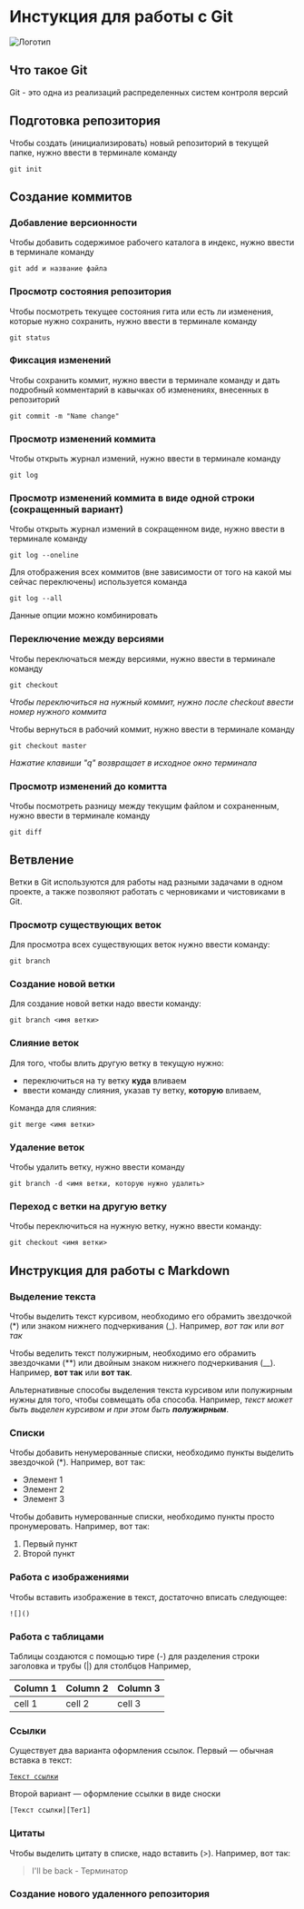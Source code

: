 # **Инстукция для работы с Git**

![Логотип](git.jpeg)

## Что такое Git 

Git - это одна из реализаций распределенных систем контроля версий

## Подготовка репозитория

Чтобы создать (инициализировать) новый репозиторий в текущей папке, нужно ввести в терминале команду

    git init

## Создание коммитов

###  Добавление версионности

Чтобы добавить содержимое рабочего каталога в индекс, нужно ввести в терминале команду

    git add и название файла

### Просмотр состояния репозитория

Чтобы посмотреть текущее состояния гита или есть ли изменения, которые нужно сохранить, нужно ввести в терминале команду

    git status

### Фиксация изменений

Чтобы сохранить коммит, нужно ввести в терминале команду и дать подробный комментарий в кавычках об изменениях, внесенных в репозиторий

    git commit -m "Name change"

### Просмотр изменений коммита

Чтобы открыть журнал измений, нужно ввести в терминале команду

    git log

### Просмотр изменений коммита в виде одной строки (сокращенный вариант)

Чтобы открыть журнал измений в сокращенном виде, нужно ввести в терминале команду

    git log --oneline

Для отображения всех коммитов (вне зависимости от того на какой мы сейчас переключены) используется команда 

    git log --all

Данные опции можно комбинировать 

### Переключение между версиями

Чтобы переключаться между версиями, нужно ввести в терминале команду

    git checkout

*Чтобы переключиться на нужный коммит, нужно после checkout ввести номер нужного коммита*

Чтобы вернуться в рабочий коммит, нужно ввести в терминале команду 

    git checkout master

*Нажатие клавиши "q" возвращает в исходное окно терминала* 

### Просмотр изменений до комитта

Чтобы посмотреть разницу между текущим файлом и сохраненным, нужно ввести в терминале команду

    git diff

## Ветвление

Ветки в Git используются для работы над разными задачами в одном проекте, а также позволяют работать с черновиками и чистовиками в Git.

### Просмотр существующих веток

Для просмотра всех существующих веток нужно ввести команду:

    git branch
    
### Создание новой ветки 

Для создание новой ветки надо ввести команду: 

    git branch <имя ветки>

### Слияние веток

Для того, чтобы влить другую ветку в текущую нужно:
- переключиться на ту ветку **куда** вливаем
- ввести команду слияния, указав ту ветку, **которую** вливаем, 

Команда для слияния:

    git merge <имя ветки>

### Удаление веток

Чтобы удалить ветку, нужно ввести команду

    git branch -d <имя ветки, которую нужно удалить>
    
### Переход с ветки на другую ветку

Чтобы переключиться на нужную ветку, нужно ввести команду:

    git checkout <имя ветки>

## Инструкция для работы с Мarkdown

### Выделение текста 

Чтобы выделить текст курсивом, необходимо его обрамить звездочкой (*) или знаком нижнего подчеркивания (_).
Например, *вот так* или _вот так_

Чтобы веделить текст полужирным, необходимо его обрамить звездочками (**) или двойным знаком нижнего подчеркивания (__). 
Например, **вот так** или __вот так__.

Альтернативные способы выделения текста курсивом или полужирным нужны для того, чтобы совмещать оба способа.
Например, _текст может быть выделен курсивом и при этом быть **полужирным**_.

### Списки 

Чтобы добавить ненумерованные списки, необходимо пункты выделить звездочкой (*). Например, вот так:
* Элемент 1
* Элемент 2 
* Элемент 3

Чтобы добавить нумерованные списки, необходимо пункты просто пронумеровать. Например, вот так:
1. Первый пункт
2. Второй пункт 

### Работа с изображениями 

Чтобы вставить изображение в текст, достаточно вписать следующее:
    
    ![]()

### Работа с таблицами 

Таблицы создаются с помощью тире (-) для разделения строки заголовка и трубы (|) для столбцов
Например, 

|Column 1 | Column 2 | Column 3|
|---------|----------|---------|
|cell 1|cell 2|cell 3|

### Ссылки

Существует два варианта оформления ссылок. Первый — обычная вставка в текст:

<code>[Текст ссылки](адрес "Описание")
</code>

Второй вариант — оформление ссылки в виде сноски

<code>[Текст ссылки][Ter1]
</code>

### Цитаты 

Чтобы выделить цитату в списке, надо вставить (>). Например, вот так:

> I'll be back - Терминатор 

### Создание нового удаленного репозитория